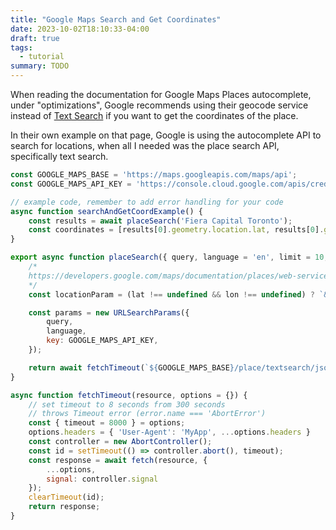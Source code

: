 ```yaml
---
title: "Google Maps Search and Get Coordinates"
date: 2023-10-02T18:10:33-04:00
draft: true
tags:
  - tutorial
summary: TODO
---
```


When reading the documentation for Google Maps Places autocomplete, under "optimizations", Google recommends using their geocode service instead of [Text Search](https://developers.google.com/maps/documentation/places/web-service/search-text) if you want to get the coordinates of the place.

In their own example on that page, Google is using the autocomplete API to search for locations, when all I needed was the place search API, specifically text search.

```js
const GOOGLE_MAPS_BASE = 'https://maps.googleapis.com/maps/api';
const GOOGLE_MAPS_API_KEY = 'https://console.cloud.google.com/apis/credentials';

// example code, remember to add error handling for your code
async function searchAndGetCoordExample() {
    const results = await placeSearch('Fiera Capital Toronto');
    const coordinates = [results[0].geometry.location.lat, results[0].geometry.location.lng];
}

export async function placeSearch({ query, language = 'en', limit = 10, lat, lon } = {}) {
    /*
    https://developers.google.com/maps/documentation/places/web-service/search-text
    */
    const locationParam = (lat !== undefined && lon !== undefined) ? `&location=${lat},${lon}` : '';

    const params = new URLSearchParams({
        query,
        language,
        key: GOOGLE_MAPS_API_KEY,
    });

    return await fetchTimeout(`${GOOGLE_MAPS_BASE}/place/textsearch/json?input=${params.toString()}${locationParam}&key=${GOOGLE_MAPS_API_KEY}`).then(r => r.json());
}

async function fetchTimeout(resource, options = {}) {
    // set timeout to 8 seconds from 300 seconds
    // throws Timeout error (error.name === 'AbortError')
    const { timeout = 8000 } = options;
    options.headers = { 'User-Agent': 'MyApp', ...options.headers }
    const controller = new AbortController();
    const id = setTimeout(() => controller.abort(), timeout);
    const response = await fetch(resource, {
        ...options,
        signal: controller.signal
    });
    clearTimeout(id);
    return response;
}
```
